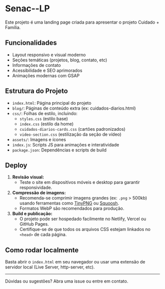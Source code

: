# Senac--LP

Este projeto é uma landing page criada para apresentar o projeto Cuidado + Família.

## Funcionalidades
- Layout responsivo e visual moderno
- Seções temáticas (projetos, blog, contato, etc)
- Informações de contato
- Acessibilidade e SEO aprimorados
- Animações modernas com GSAP

## Estrutura do Projeto
- `index.html`: Página principal do projeto
- `blog/`: Páginas de conteúdo extra (ex: cuidados-diarios.html)
- `css/`: Folhas de estilo, incluindo:
    - `styles.css` (estilo base)
    - `index.css` (estilo da home)
    - `cuidados-diarios-cards.css` (cartões padronizados)
    - `video-section.css` (estilização da seção de vídeo)
- `assets/`: Imagens e ícones
- `index.js`: Scripts JS para animações e interatividade
- `package.json`: Dependências e scripts de build

## Deploy
1. **Revisão visual:**
   - Teste o site em dispositivos móveis e desktop para garantir responsividade.
2. **Compressão de imagens:**
   - Recomenda-se comprimir imagens grandes (ex: `.png` > 500kb) usando ferramentas como [TinyPNG](https://tinypng.com/) ou [Squoosh](https://squoosh.app/).
   - Formatos WebP são recomendados para produção.
3. **Build e publicação:**
   - O projeto pode ser hospedado facilmente no Netlify, Vercel ou GitHub Pages.
   - Certifique-se de que todos os arquivos CSS estejam linkados no `<head>` de cada página.

## Como rodar localmente
Basta abrir o `index.html` em seu navegador ou usar uma extensão de servidor local (Live Server, http-server, etc).

---
Dúvidas ou sugestões? Abra uma issue ou entre em contato.
